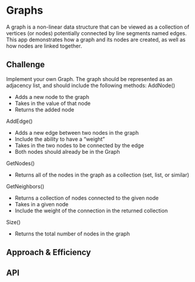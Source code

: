 # Graphs
A graph is a non-linear data structure that can be viewed as a collection of vertices (or nodes) potentially connected by line segments named edges. This app demonstrates how a graph and its nodes are created, as well as how nodes are linked together.

## Challenge
Implement your own Graph. The graph should be represented as an adjacency list, and should include the following methods:
AddNode()
* Adds a new node to the graph
* Takes in the value of that node
* Returns the added node

AddEdge()
* Adds a new edge between two nodes in the graph
* Include the ability to have a “weight”
* Takes in the two nodes to be connected by the edge
* Both nodes should already be in the Graph

GetNodes()
* Returns all of the nodes in the graph as a collection (set, list, or similar)

GetNeighbors()
* Returns a collection of nodes connected to the given node
* Takes in a given node
* Include the weight of the connection in the returned collection

Size()
* Returns the total number of nodes in the graph
## Approach & Efficiency
<!-- What approach did you take? Why? What is the Big O space/time for this approach? -->

## API
<!-- Description of each method publicly available in your Graph -->
